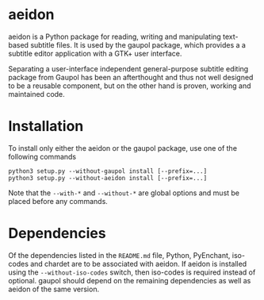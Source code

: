 aeidon
======

aeidon is a Python package for reading, writing and manipulating
text-based subtitle files. It is used by the gaupol package, which
provides a a subtitle editor application with a GTK+ user interface.

Separating a user-interface independent general-purpose subtitle editing
package from Gaupol has been an afterthought and thus not well designed
to be a reusable component, but on the other hand is proven, working and
maintained code.

Installation
============

To install only either the aeidon or the gaupol package, use one
of the following commands

    python3 setup.py --without-gaupol install [--prefix=...]
    python3 setup.py --without-aeidon install [--prefix=...]

Note that the `--with-*` and `--without-*` are global options and must
be placed before any commands.

Dependencies
============

Of the dependencies listed in the `README.md` file, Python, PyEnchant,
iso-codes and chardet are to be associated with aeidon. If aeidon is
installed using the `--without-iso-codes` switch, then iso-codes is
required instead of optional. gaupol should depend on the remaining
dependencies as well as aeidon of the same version.
